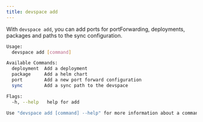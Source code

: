 ```yaml
---
title: devspace add
---
```


With `devspace add`, you can add ports for portForwarding, deployments, packages and paths to the sync configuration.

```bash
Usage:
  devspace add [command]

Available Commands:
  deployment  Add a deployment
  package     Add a helm chart
  port        Add a new port forward configuration
  sync        Add a sync path to the devspace

Flags:
  -h, --help   help for add

Use "devspace add [command] --help" for more information about a command.
```
